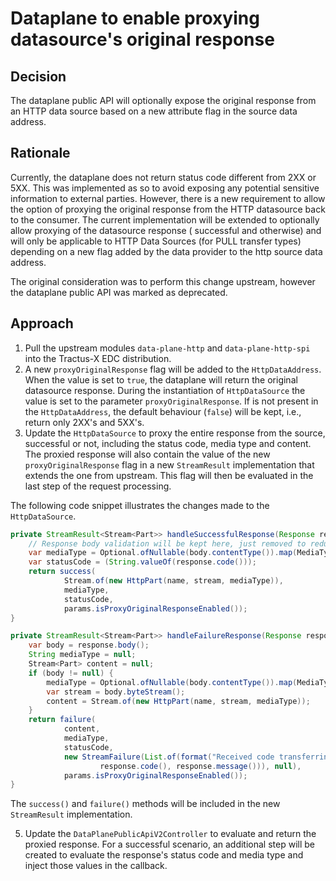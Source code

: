 # Dataplane to enable proxying datasource's original response

## Decision

The dataplane public API will optionally expose the original response from an HTTP data source based on a new attribute
flag in the source data address.

## Rationale

Currently, the dataplane does not return status code different from 2XX or 5XX. This was implemented as so to avoid
exposing any potential sensitive information to external parties.
However, there is a new requirement to allow the option of proxying the original response from the HTTP datasource back
to the consumer. The current implementation will be extended to optionally allow proxying of the datasource response (
successful and otherwise) and will only be applicable to HTTP Data Sources (for PULL transfer types) depending on a new
flag added by the data provider to the http source data address.

The original consideration was to perform this change upstream, however the dataplane public API was marked as
deprecated.

## Approach

1. Pull the upstream modules `data-plane-http` and `data-plane-http-spi` into the Tractus-X EDC distribution.
2. A new `proxyOriginalResponse` flag will be added to the `HttpDataAddress`. When the value is set to `true`, the
   dataplane will return the original datasource response. During the instantiation of `HttpDataSource` the value is set
   to the parameter `proxyOriginalResponse`. If is not present in the `HttpDataAddress`, the default behaviour (`false`)
   will be kept, i.e., return only 2XX's and 5XX's.
3. Update the `HttpDataSource` to proxy the entire response from the source, successful or not, including the status
   code, media type and content. The proxied response will also contain the value of the new `proxyOriginalResponse`
   flag in a
   new `StreamResult` implementation that extends the one from upstream. This flag will then be evaluated in the last
   step of the request processing.

The following code snippet illustrates the changes made to the `HttpDataSource`.

```java
private StreamResult<Stream<Part>> handleSuccessfulResponse(Response response) {
    // Response body validation will be kept here, just removed to reduce the noise.
    var mediaType = Optional.ofNullable(body.contentType()).map(MediaType::toString).orElse(OCTET_STREAM);
    var statusCode = (String.valueOf(response.code()));
    return success(
            Stream.of(new HttpPart(name, stream, mediaType)),
            mediaType,
            statusCode,
            params.isProxyOriginalResponseEnabled());
}

private StreamResult<Stream<Part>> handleFailureResponse(Response response, String statusCode) {
    var body = response.body();
    String mediaType = null;
    Stream<Part> content = null;
    if (body != null) {
        mediaType = Optional.ofNullable(body.contentType()).map(MediaType::toString).get();
        var stream = body.byteStream();
        content = Stream.of(new HttpPart(name, stream, mediaType));
    }
    return failure(
            content,
            mediaType,
            statusCode,
            new StreamFailure(List.of(format("Received code transferring HTTP data: %s - %s.",
                    response.code(), response.message())), null),
            params.isProxyOriginalResponseEnabled());
}
```

The ```success()``` and ```failure()``` methods will be included in the new `StreamResult` implementation.

5. Update the `DataPlanePublicApiV2Controller` to evaluate and return the proxied response. For a successful scenario,
   an additional step will be created to evaluate the response's status code and media type and inject those values in
   the
   callback.